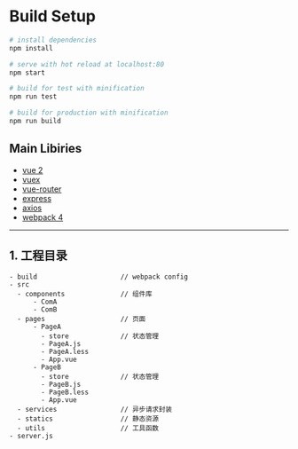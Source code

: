 
# Build Setup

``` bash
# install dependencies
npm install

# serve with hot reload at localhost:80
npm start

# build for test with minification
npm run test

# build for production with minification
npm run build
```


## Main Libiries

* [vue 2](https://cn.vuejs.org/)
* [vuex](https://vuex.vuejs.org/zh/guide/)
* [vue-router](https://router.vuejs.org/zh/)
* [express](http://facebook.github.io/immutable-js/)
* [axios](https://www.axios.com/)
* [webpack 4](https://webpack.github.io/)

---
## 1. 工程目录
> 
```
- build                     // webpack config
- src
  - components              // 组件库
      - ComA
      - ComB
  - pages                   // 页面
      - PageA   
        - store             // 状态管理
        - PageA.js
        - PageA.less
        - App.vue
      - PageB
        - store             // 状态管理
        - PageB.js
        - PageB.less
        - App.vue
  - services                // 异步请求封装
  - statics                 // 静态资源
  - utils                   // 工具函数
- server.js

```

